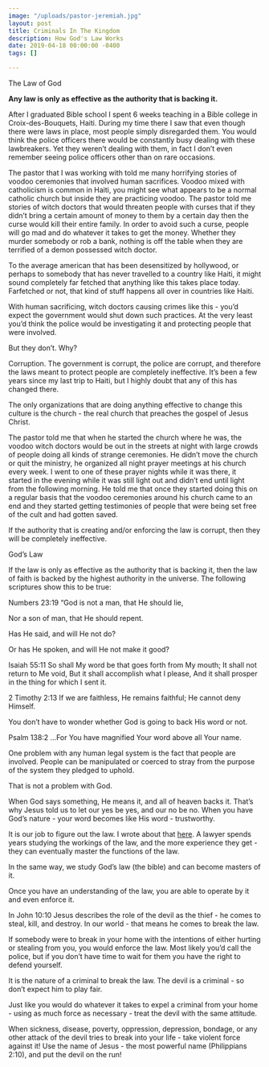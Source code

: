 ```yaml
---
image: "/uploads/pastor-jeremiah.jpg"
layout: post
title: Criminals In The Kingdom
description: How God's Law Works
date: 2019-04-18 00:00:00 -0400
tags: []

---
```

The Law of God

**Any law is only as effective as the authority that is backing it.**

After I graduated Bible school I spent 6 weeks teaching in a Bible college in Croix-des-Bouquets, Haiti. During my time there I saw that even though there were laws in place, most people simply disregarded them. You would think the police officers there would be constantly busy dealing with these lawbreakers. Yet they weren’t dealing with them, in fact I don’t even remember seeing police officers other than on rare occasions.

The pastor that I was working with told me many horrifying stories of voodoo ceremonies that involved human sacrifices. Voodoo mixed with catholicism is common in Haiti, you might see what appears to be a normal catholic church but inside they are practicing voodoo. The pastor told me stories of witch doctors that would threaten people with curses that if they didn’t bring a certain amount of money to them by a certain day then the curse would kill their entire family. In order to avoid such a curse, people will go mad and do whatever it takes to get the money. Whether they murder somebody or rob a bank, nothing is off the table when they are terrified of a demon possessed witch doctor.

To the average american that has been desensitized by hollywood, or perhaps to somebody that has never travelled to a country like Haiti, it might sound completely far fetched that anything like this takes place today. Farfetched or not, that kind of stuff happens all over in countries like Haiti.

With human sacrificing, witch doctors causing crimes like this - you’d expect the government would shut down such practices. At the very least you’d think the police would be investigating it and protecting people that were involved.

But they don’t. Why?

Corruption. The government is corrupt, the police are corrupt, and therefore the laws meant to protect people are completely ineffective. It’s been a few years since my last trip to Haiti, but I highly doubt that any of this has changed there.

The only organizations that are doing anything effective to change this culture is the church - the real church that preaches the gospel of Jesus Christ.

The pastor told me that when he started the church where he was, the voodoo witch doctors would be out in the streets at night with large crowds of people doing all kinds of strange ceremonies. He didn’t move the church or quit the ministry, he organized all night prayer meetings at his church every week. I went to one of these prayer nights while it was there, it started in the evening while it was still light out and didn’t end until light from the following morning. He told me that once they started doing this on a regular basis that the voodoo ceremonies around his church came to an end and they started getting testimonies of people that were being set free of the cult and had gotten saved.

If the authority that is creating and/or enforcing the law is corrupt, then they will be completely ineffective.

God’s Law

If the law is only as effective as the authority that is backing it, then the law of faith is backed by the highest authority in the universe. The following scriptures show this to be true:

Numbers 23:19 “God is not a man, that He should lie,

Nor a son of man, that He should repent.

Has He said, and will He not do?

Or has He spoken, and will He not make it good?

Isaiah 55:11 So shall My word be that goes forth from My mouth; It shall not return to Me void, But it shall accomplish what I please, And it shall prosper in the thing for which I sent it.

2 Timothy 2:13 If we are faithless, He remains faithful; He cannot deny Himself.

You don’t have to wonder whether God is going to back His word or not.

Psalm 138:2 ...For You have magnified Your word above all Your name.

One problem with any human legal system is the fact that people are involved. People can be manipulated or coerced to stray from the purpose of the system they pledged to uphold.

That is not a problem with God.

When God says something, He means it, and all of heaven backs it. That’s why Jesus told us to let our yes be yes, and our no be no. When you have God’s nature - your word becomes like His word - trustworthy.

It is our job to figure out the law. I wrote about that [here](https://pastorjeremiah.com/the-law-of-faith). A lawyer spends years studying the workings of the law, and the more experience they get - they can eventually master the functions of the law.

In the same way, we study God’s law (the bible) and can become masters of it.

Once you have an understanding of the law, you are able to operate by it and even enforce it.

In John 10:10 Jesus describes the role of the devil as the thief - he comes to steal, kill, and destroy. In our world - that means he comes to break the law.

If somebody were to break in your home with the intentions of either hurting or stealing from you, you would enforce the law. Most likely you’d call the police, but if you don’t have time to wait for them you have the right to defend yourself.

It is the nature of a criminal to break the law. The devil is a criminal - so don’t expect him to play fair.

Just like you would do whatever it takes to expel a criminal from your home - using as much force as necessary - treat the devil with the same attitude.

When sickness, disease, poverty, oppression, depression, bondage, or any other attack of the devil tries to break into your life - take violent force against it! Use the name of Jesus - the most powerful name (Philippians 2:10), and put the devil on the run!